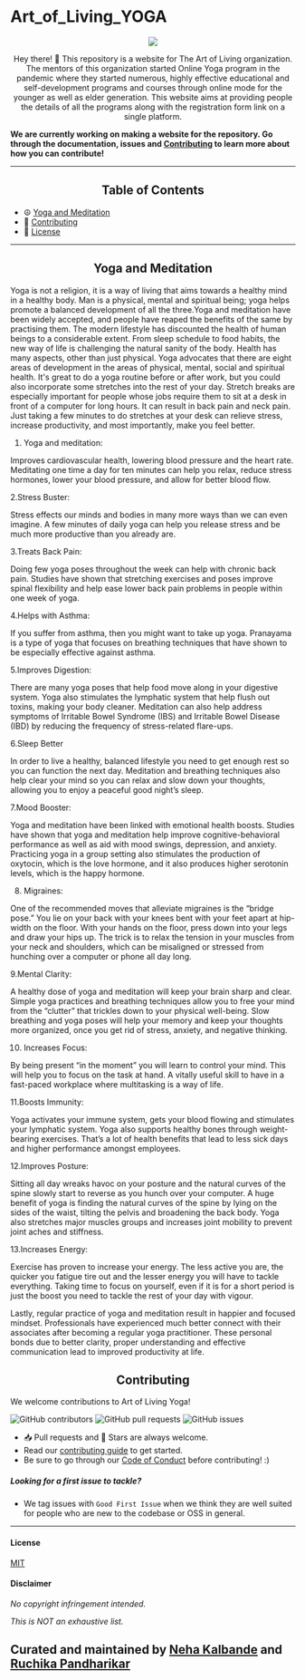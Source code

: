 # Art_of_Living_YOGA


<p align="center">
  <img src="https://github.com/ruchika-01p/Art_of_Living_YOGA/blob/main/src/images/LOGO1.svg" />
</p>


<div align="center"> Hey there! 🙌 This repository is a website for The Art of Living organization. The mentors of this organization started Online Yoga program in the pandemic where they started numerous, highly effective educational and self-development programs and courses through online mode for the younger as well as elder generation.
This website aims at providing people the details of all the programs along with the registration form link on a single platform.
</div>


**We are currently working on making a website for the repository. Go through the documentation, issues and [Contributing](#Contributing) to learn more about how you can contribute!**



---

## <div align="center">Table of Contents</div>

- :peace_symbol: [Yoga and Meditation](#Why-Regular-Checkup-Is-Necessary)
- :handshake: [Contributing](#Contributing)
- :key: [License](#License)

---

## <div align="center">Yoga and Meditation</div>
Yoga is not a religion, it is a way of living that aims towards a healthy mind in a healthy body.
Man is a physical, mental and spiritual being; yoga helps promote a balanced development of all the three.Yoga and meditation have been widely accepted, and people have reaped the benefits of the same by practising them. The modern lifestyle has discounted the health of human beings to a considerable extent. From sleep schedule to food habits, the new way of life is challenging the natural sanity of the body. Health has many aspects, other than just physical. Yoga advocates that there are eight areas of development in the areas of physical, mental, social and spiritual health.
It's great to do a yoga routine before or after work, but you could also incorporate some stretches into the rest of your day. Stretch breaks are especially important for people whose jobs require them to sit at a desk in front of a computer for long hours. It can result in back pain and neck pain. Just taking a few minutes to do stretches at your desk can relieve stress, increase productivity, and most importantly, make you feel better.

1. Yoga and meditation:

Improves cardiovascular health, lowering blood pressure and the heart rate. Meditating one time a day for ten minutes can help you relax, reduce stress hormones, lower your blood pressure, and allow for better blood flow.

2.Stress Buster:

Stress effects our minds and bodies in many more ways than we can even imagine. A few minutes of daily yoga can help you release stress and be much more productive than you already are.

3.Treats Back Pain:

Doing few yoga poses throughout the week can help with chronic back pain. Studies have shown that stretching exercises and poses improve spinal flexibility and help ease lower back pain problems in people within one week of yoga.

4.Helps with Asthma:

If you suffer from asthma, then you might want to take up yoga. Pranayama is a type of yoga that focuses on breathing techniques that have shown to be especially effective against asthma.

5.Improves Digestion:

There are many yoga poses that help food move along in your digestive system. Yoga also stimulates the lymphatic system that help flush out toxins, making your body cleaner. Meditation can also help address symptoms of Irritable Bowel Syndrome (IBS) and Irritable Bowel Disease (IBD) by reducing the frequency of stress-related flare-ups.

6.Sleep Better

In order to live a healthy, balanced lifestyle you need to get enough rest so you can function the next day. Meditation and breathing techniques also help clear your mind so you can relax and slow down your thoughts, allowing you to enjoy a peaceful good night’s sleep.

7.Mood Booster:

Yoga and meditation have been linked with emotional health boosts. Studies have shown that yoga and meditation help improve cognitive-behavioral performance as well as aid with mood swings, depression, and anxiety. Practicing yoga in a group setting also stimulates the production of oxytocin, which is the love hormone, and it also produces higher serotonin levels, which is the happy hormone.

8. Migraines:

One of the recommended moves that alleviate migraines is the “bridge pose.” You lie on your back with your knees bent with your feet apart at hip-width on the floor. With your hands on the floor, press down into your legs and draw your hips up. The trick is to relax the tension in your muscles from your neck and shoulders, which can be misaligned or stressed from hunching over a computer or phone all day long.

9.Mental Clarity:

A healthy dose of yoga and meditation will keep your brain sharp and clear. Simple yoga practices and breathing techniques allow you to free your mind from the “clutter” that trickles down to your physical well-being. Slow breathing and yoga poses will help your memory and keep your thoughts more organized, once you get rid of stress, anxiety, and negative thinking.

10. Increases Focus:

By being present “in the moment” you will learn to control your mind. This will help you to focus on the task at hand. A vitally useful skill to have in a fast-paced workplace where multitasking is a way of life.

11.Boosts Immunity:

Yoga activates your immune system, gets your blood flowing and stimulates your lymphatic system. Yoga also supports healthy bones through weight-bearing exercises. That’s a lot of health benefits that lead to less sick days and higher performance amongst employees.

12.Improves Posture:

Sitting all day wreaks havoc on your posture and the natural curves of the spine slowly start to reverse as you hunch over your computer. A huge benefit of yoga is finding the natural curves of the spine by lying on the sides of the waist, tilting the pelvis and broadening the back body. Yoga also stretches major muscles groups and increases joint mobility to prevent joint aches and stiffness.

13.Increases Energy:

Exercise has proven to increase your energy. The less active you are, the quicker you fatigue tire out and the lesser energy you will have to tackle everything. Taking time to focus on yourself, even if it is for a short period is just the boost you need to tackle the rest of your day with vigour.

Lastly, regular practice of yoga and meditation result in happier and focused mindset. Professionals have experienced much better connect with their associates after becoming a regular yoga practitioner. These personal bonds due to better clarity, proper understanding and effective communication lead to improved productivity at life.

## <div align="center">Contributing</div>

We welcome contributions to Art of Living Yoga!

![GitHub contributors](https://img.shields.io/github/contributors/ruchika-01p/Art_of_Living_YOGA?color=2E61C5&logo=Github&style=for-the-badge)
![GitHub pull requests](https://img.shields.io/github/issues-pr/ruchika-01p/Art_of_Living_YOGA?logo=Github&style=for-the-badge)
![GitHub issues](https://img.shields.io/github/issues/ruchika-01p/Art_of_Living_YOGA?logo=Github&style=for-the-badge)


- 📥 Pull requests and 🌟 Stars are always welcome.
- Read our [contributing guide](Contributing.md) to get started.
- Be sure to go through our [Code of Conduct](Code-of-Conduct.md) before contributing! :)


##### Looking for a first issue to tackle?

- We tag issues with `Good First Issue` when we think they are well suited for people who are new to the codebase or OSS in general.

---

#### License
[MIT](https://github.com/ruchika-01p/Art_of_Living_YOGA/blob/main/LICENSE.md)

#### Disclaimer
_No copyright infringement intended._

_This is NOT an exhaustive list._

## Curated and maintained by [Neha Kalbande](https://github.com/nehakalbande) and [Ruchika Pandharikar](https://github.com/ruchika-01p)
